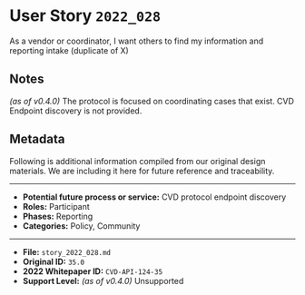 
# User Story `2022_028` #

<!-- story-start -->As a vendor or coordinator, I want others to find my information and reporting intake (duplicate of X)<!-- story-end -->

## Notes ##

*(as of v0.4.0)*
The protocol is focused on coordinating cases that exist. CVD Endpoint discovery is not provided.

## Metadata ##

Following is additional information compiled from our original design materials.
We are including it here for future reference and traceability.

---

- **Potential future process or service:** CVD protocol endpoint discovery
- **Roles:** Participant
- **Phases:** Reporting
- **Categories:** Policy, Community

---

- **File:** `story_2022_028.md`
- **Original ID:** `35.0`
- **2022 Whitepaper ID:** `CVD-API-124-35`
- **Support Level:** *(as of v0.4.0)* Unsupported
